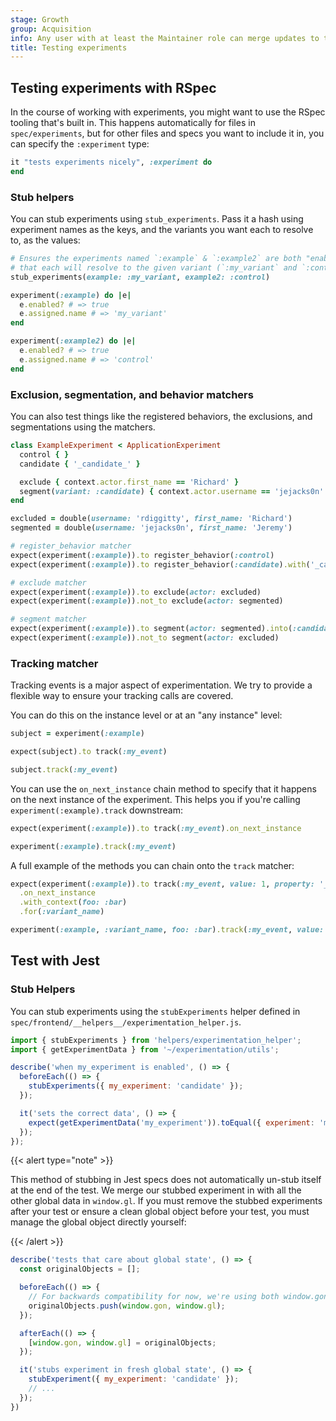 ```yaml
---
stage: Growth
group: Acquisition
info: Any user with at least the Maintainer role can merge updates to this content. For details, see https://docs.gitlab.com/development/development_processes/#development-guidelines-review.
title: Testing experiments
---
```


## Testing experiments with RSpec

In the course of working with experiments, you might want to use the RSpec
tooling that's built in. This happens automatically for files in `spec/experiments`, but
for other files and specs you want to include it in, you can specify the `:experiment` type:

```ruby
it "tests experiments nicely", :experiment do
end
```

### Stub helpers

You can stub experiments using `stub_experiments`. Pass it a hash using experiment
names as the keys, and the variants you want each to resolve to, as the values:

```ruby
# Ensures the experiments named `:example` & `:example2` are both "enabled" and
# that each will resolve to the given variant (`:my_variant` and `:control`).
stub_experiments(example: :my_variant, example2: :control)

experiment(:example) do |e|
  e.enabled? # => true
  e.assigned.name # => 'my_variant'
end

experiment(:example2) do |e|
  e.enabled? # => true
  e.assigned.name # => 'control'
end
```

### Exclusion, segmentation, and behavior matchers

You can also test things like the registered behaviors, the exclusions, and
segmentations using the matchers.

```ruby
class ExampleExperiment < ApplicationExperiment
  control { }
  candidate { '_candidate_' }

  exclude { context.actor.first_name == 'Richard' }
  segment(variant: :candidate) { context.actor.username == 'jejacks0n' }
end

excluded = double(username: 'rdiggitty', first_name: 'Richard')
segmented = double(username: 'jejacks0n', first_name: 'Jeremy')

# register_behavior matcher
expect(experiment(:example)).to register_behavior(:control)
expect(experiment(:example)).to register_behavior(:candidate).with('_candidate_')

# exclude matcher
expect(experiment(:example)).to exclude(actor: excluded)
expect(experiment(:example)).not_to exclude(actor: segmented)

# segment matcher
expect(experiment(:example)).to segment(actor: segmented).into(:candidate)
expect(experiment(:example)).not_to segment(actor: excluded)
```

### Tracking matcher

Tracking events is a major aspect of experimentation. We try
to provide a flexible way to ensure your tracking calls are covered.

You can do this on the instance level or at an "any instance" level:

```ruby
subject = experiment(:example)

expect(subject).to track(:my_event)

subject.track(:my_event)
```

You can use the `on_next_instance` chain method to specify that it happens
on the next instance of the experiment. This helps you if you're calling
`experiment(:example).track` downstream:

```ruby
expect(experiment(:example)).to track(:my_event).on_next_instance

experiment(:example).track(:my_event)
```

A full example of the methods you can chain onto the `track` matcher:

```ruby
expect(experiment(:example)).to track(:my_event, value: 1, property: '_property_')
  .on_next_instance
  .with_context(foo: :bar)
  .for(:variant_name)

experiment(:example, :variant_name, foo: :bar).track(:my_event, value: 1, property: '_property_')
```

## Test with Jest

### Stub Helpers

You can stub experiments using the `stubExperiments` helper defined in `spec/frontend/__helpers__/experimentation_helper.js`.

```javascript
import { stubExperiments } from 'helpers/experimentation_helper';
import { getExperimentData } from '~/experimentation/utils';

describe('when my_experiment is enabled', () => {
  beforeEach(() => {
    stubExperiments({ my_experiment: 'candidate' });
  });

  it('sets the correct data', () => {
    expect(getExperimentData('my_experiment')).toEqual({ experiment: 'my_experiment', variant: 'candidate' });
  });
});
```

{{< alert type="note" >}}

This method of stubbing in Jest specs does not automatically un-stub itself at the end of the test. We merge our stubbed experiment in with all the other global data in `window.gl`. If you must remove the stubbed experiments after your test or ensure a clean global object before your test, you must manage the global object directly yourself:

{{< /alert >}}

```javascript
describe('tests that care about global state', () => {
  const originalObjects = [];

  beforeEach(() => {
    // For backwards compatibility for now, we're using both window.gon & window.gl
    originalObjects.push(window.gon, window.gl);
  });

  afterEach(() => {
    [window.gon, window.gl] = originalObjects;
  });

  it('stubs experiment in fresh global state', () => {
    stubExperiment({ my_experiment: 'candidate' });
    // ...
  });
})
```
